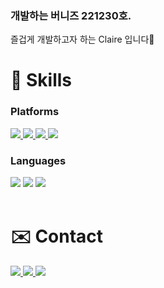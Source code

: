 
### 개발하는 버니즈 221230호.
즐겁게 개발하고자 하는 Claire 입니다🫧

# 🔧 Skills

### Platforms
<div style="display: inline-block; margin-right: 8px;">
  <a href="https://github.com/chaehyunp/Android-Kotlin" target="_blank">
    <img src="https://img.shields.io/badge/Android-3DDC84?style=flat-square&logo=Android&logoColor=white"/>
  </a>
  <a href="https://github.com/chaehyunp/iOS-Swift" target="_blank">
    <img src="https://img.shields.io/badge/iOS-000000?style=flat-square&logo=iOS&logoColor=white"/>
  </a>
  <a href="https://github.com/chaehyunp/ReactNative" target="_blank">
    <img src="https://img.shields.io/badge/ReactNative-61DAFB?style=flat-square&logo=React&logoColor=black"/>
  </a>
  <a href="https://github.com/chaehyunp/Flutter" target="_blank">
    <img src="https://img.shields.io/badge/Flutter-02569B?style=flat-square&logo=Flutter&logoColor=white"/>
  </a>
</div>

### Languages
<div style="display: inline-block; margin-right: 8px;">
  <img src="https://img.shields.io/badge/Kotlin-0095D5?style=flat-square&logo=Kotlin&logoColor=white"/> 
  <img src="https://img.shields.io/badge/Swift-FA7343?style=flat-square&logo=Swift&logoColor=white"/>
  <img src="https://img.shields.io/badge/Java-007396?style=flat-square&logo=Java&logoColor=white"/>
</div>

 <br/>
 <br/>

# ✉️ Contact
<div style="display: inline-block; margin-right: 8px;">
  <a href="https://github.com/chaehyunp" target="_blank">
    <img src="http://img.shields.io/badge/-GitHub-black?style=flat-square&logo=github&logoColor=white"/>
  </a>
  <a href="https://linkedin.com/in/claire-park-chaehyun" target="_blank">
    <img src="https://img.shields.io/badge/ClairePark-0A66C2?style=flat-square&logo=Linkedin&logoColor=white"/>
  </a>
  <a href="mailto:clairebluepark@gmail.com" target="_blank">
    <img src="https://img.shields.io/badge/clairebluepark@gmail.com-EA4335?style=flat-square&logo=Gmail&logoColor=white"/>
  </a>
</div>